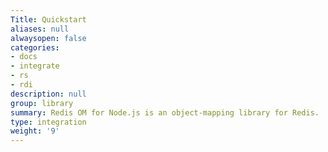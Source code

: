 ```yaml
---
Title: Quickstart
aliases: null
alwaysopen: false
categories:
- docs
- integrate
- rs
- rdi
description: null
group: library
summary: Redis OM for Node.js is an object-mapping library for Redis.
type: integration
weight: '9'
---
```


